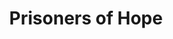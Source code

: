 ---
layout: work
title: "Prisoners of Hope"
instrumentation: solo cello
year_composed: 2021
category_music: Solo
duration: 5'
score_url: https://issuu.com/kianravaei/docs/ravaei_-_prisoners_of_hope
youtube:
 - url-code: ag6IKi2GTkY
---